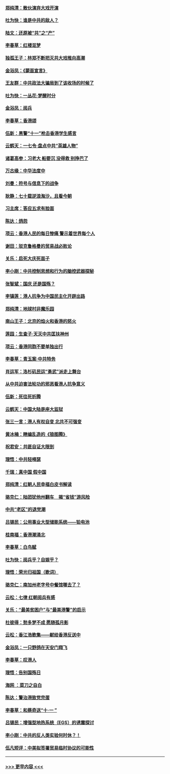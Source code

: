 #### [郑纯清：散伙演弃大戏开演](../pages/nsc993/n11570826.md?t=10060322) 
#### [吐为快：谁是中共的敌人？](../pages/nsc993/n11570817.md?t=10060322) 
#### [陆文：还原被“共”之“产”](../pages/nsc993/n11570798.md?t=10060322) 
#### [李春草：红楼沤梦](../pages/nsc993/n11569673.md?t=10060322) 
#### [独孤王子：林郑不断把灭共大戏推向高潮](../pages/nsc993/n11569381.md?t=10060322) 
#### [金浴凤：《蒙面宣言》](../pages/nsc993/n11569368.md?t=10060322) 
#### [王友群：中共政法大骗局到了该收场的时候了](../pages/nsc993/n11568940.md?t=10060322) 
#### [吐为快：一丛花‧梦醒时分](../pages/nsc993/n11567491.md?t=10060322) 
#### [金浴凤：阅兵](../pages/nsc993/n11567454.md?t=10060322) 
#### [李春草：香港颂](../pages/nsc993/n11567444.md?t=10060322) 
#### [伍新：黑警“十一”枪击香港学生感言](../pages/nsc993/n11567426.md?t=10060322) 
#### [云鹤天：一七令‧盘点中共“英雄人物”](../pages/nsc993/n11567091.md?t=10060322) 
#### [诸葛高参：习老大 船要沉 没得救 别挣巴了](../pages/nsc993/n11566976.md?t=10060322) 
#### [万古缘：中华法度中](../pages/nsc993/n11566726.md?t=10060322) 
#### [刘曼：符号与信息下的战争](../pages/nsc993/n11564655.md?t=10060322) 
#### [耿静：七十载逆浪淘沙，且看今朝](../pages/nsc993/n11564520.md?t=10060322) 
#### [习主席：答应五求有脸面](../pages/nsc993/n11563953.md?t=10060322) 
#### [陈达：鸽怨](../pages/nsc993/n11561879.md?t=10060322) 
#### [项云：香港人民的每日惨痛  警示着世界每个人](../pages/nsc993/n11559273.md?t=10060322) 
#### [谢田：驳克鲁格曼的贸易战必败论](../pages/nsc993/n11555840.md?t=10060322) 
#### [关乐：启死大庆死面子](../pages/nsc993/n11556823.md?t=10060322) 
#### [李小刚：中共控制思想和行为的脑控武器探秘](../pages/nsc993/n11556776.md?t=10060322) 
#### [张智斌：国庆  还是国殇？](../pages/nsc993/n11556617.md?t=10060322) 
#### [李镇莲：港人抗争为中国民主化开辟出路](../pages/nsc993/n11556570.md?t=10060322) 
#### [郑纯清：地球村非魔乐园](../pages/nsc993/n11555415.md?t=10060322) 
#### [南山王子：北京的焰火和香港的怒火](../pages/nsc993/n11555318.md?t=10060322) 
#### [莲园：生查子·天灭中共匡扶神州](../pages/nsc993/n11555302.md?t=10060322) 
#### [项云：香港同胞不要单独出行](../pages/nsc993/n11555276.md?t=10060322) 
#### [李春草：青玉案‧中共特务](../pages/nsc993/n11552356.md?t=10060322) 
#### [肖运军：洛杉矶民运“勇武”派走上舞台](../pages/nsc993/n11551595.md?t=10060322) 
#### [从中共迫害法轮功的邪恶看港人抗争意义](../pages/nsc993/n11540858.md?t=10060322) 
#### [伍新：死往死折腾](../pages/nsc993/n11550174.md?t=10060322) 
#### [云鹤天：中国大陆是座大监狱](../pages/nsc993/n11550155.md?t=10060322) 
#### [张三一言：港人有权自变 北共不可强变](../pages/nsc993/n11550132.md?t=10060322) 
#### [黄冰楠：瞎编乱造的《狼图腾》](../pages/nsc993/n11550082.md?t=10060322) 
#### [祝君安：共匪自证大限到](../pages/nsc993/n11550041.md?t=10060322) 
#### [理悟：中共轻嘚瑟](../pages/nsc993/n11547978.md?t=10060322) 
#### [千瑞：真中国 假中国](../pages/nsc993/n11547865.md?t=10060322) 
#### [郑纯清：红朝人民幸福白皮书解读](../pages/nsc993/n11547499.md?t=10060322) 
#### [骆克仁：陆团犹他州翻车　揭“省钱”游风险](../pages/nsc993/n11546977.md?t=10060322) 
#### [中共“老区”的退党潮](../pages/nsc993/n11545995.md?t=10060322) 
#### [吕锡民：公用事业大型储能系统——铅电池](../pages/nsc993/n11545701.md?t=10060322) 
#### [桂南福：香港潮涌北](../pages/nsc993/n11545682.md?t=10060322) 
#### [李春草：白鸟赋](../pages/nsc993/n11545663.md?t=10060322) 
#### [吐为快：阅兵乎？自娱乎？](../pages/nsc993/n11545625.md?t=10060322) 
#### [理悟：荣光归祖国（歌词）](../pages/nsc993/n11545616.md?t=10060322) 
#### [骆克仁：南加州老字号中餐馆哪去了？](../pages/nsc993/n11545120.md?t=10060322) 
#### [云松：七律 红朝阅兵有感](../pages/nsc993/n11542394.md?t=10060322) 
#### [关乐：“最美贫困户”与“最美港警”的启示](../pages/nsc993/n11542252.md?t=10060322) 
#### [杜彼得：愁多梦不成 愿随孤月影](../pages/nsc993/n11540296.md?t=10060322) 
#### [云松：香江浩歌集——献给香港反送中](../pages/nsc993/n11540149.md?t=10060322) 
#### [金浴凤：一只野鸽在天安门翔飞](../pages/nsc993/n11540280.md?t=10060322) 
#### [李春草：叹港人](../pages/nsc993/n11540119.md?t=10060322) 
#### [理悟：告别国殇日](../pages/nsc993/n11539610.md?t=10060322) 
#### [海网 ：菜刀之自白](../pages/nsc993/n11539597.md?t=10060322) 
#### [陈达：警治港致党完蛋](../pages/nsc993/n11538127.md?t=10060322) 
#### [李春草：和蔡奇送“十·一 ”](../pages/nsc993/n11537810.md?t=10060322) 
#### [吕锡民：增强型地热系统（EGS）的诱震探讨](../pages/nsc993/n11537765.md?t=10060322) 
#### [李小刚：中共的反人类实验何时休？！](../pages/nsc993/n11537669.md?t=10060322) 
#### [伍凡短评：中美拟签署贸易临时协议的可能性](../pages/nsc993/n11536773.md?t=10060322) 

----
#### [ >>> 更早内容 <<< ](../indexes/nsc993-earlier.md)
